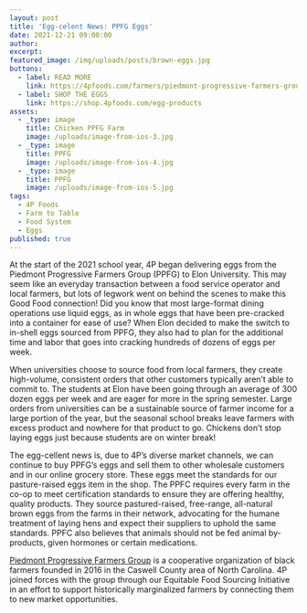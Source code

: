 ```yaml
---
layout: post
title: 'Egg-celent News: PPFG Eggs'
date: 2021-12-21 09:00:00
author:
excerpt:
featured_image: /img/uploads/posts/brown-eggs.jpg
buttons:
  - label: READ MORE
    link: https://4pfoods.com/farmers/piedmont-progressive-farmers-group/
  - label: SHOP THE EGGS
    link: https://shop.4pfoods.com/egg-products
assets:
  - _type: image
    title: Chicken PPFG Farm
    image: /uploads/image-from-ios-3.jpg
  - _type: image
    title: PPFG
    image: /uploads/image-from-ios-4.jpg
  - _type: image
    title: PPFG
    image: /uploads/image-from-ios-5.jpg
tags:
  - 4P Foods
  - Farm to Table
  - Food System
  - Eggs
published: true
---
```

<div class="editable"><p>At the start of the 2021 school year, 4P began delivering eggs from the Piedmont Progressive Farmers Group (PPFG) to Elon University. This may seem like an everyday transaction between a food service operator and local farmers, but lots of legwork went on behind the scenes to make this Good Food connection! Did you know that most large-format dining operations use liquid eggs, as in whole eggs that have been pre-cracked into a container for ease of use? When Elon decided to make the switch to in-shell eggs sourced from PPFG, they also had to plan for the additional time and labor that goes into cracking hundreds of dozens of eggs per week.&nbsp;</p><p>When universities choose to source food from local farmers, they create high-volume, consistent orders that other customers typically aren&rsquo;t able to commit to. The students at Elon have been going through an average of 300 dozen eggs per week and are eager for more in the spring semester. Large orders from universities can be a sustainable source of farmer income for a large portion of the year, but the seasonal school breaks leave farmers with excess product and nowhere for that product to go. Chickens don&rsquo;t stop laying eggs just because students are on winter break!&nbsp;</p><p>The egg-cellent news is, due to 4P&rsquo;s diverse market channels, we can continue to buy PPFG&rsquo;s eggs and sell them to other wholesale customers and in our online grocery store. These eggs meet the standards for our pasture-raised eggs item in the shop. The PPFC requires every farm in the co-op to meet certification standards to ensure they are offering healthy, quality products. They source pastured-raised, free-range, all-natural brown eggs from the farms in their network, advocating for the humane treatment of laying hens and expect their suppliers to uphold the same standards. PPFC also believes that animals should not be fed animal by-products, given hormones or certain medications.</p><p><a href="https://www.ppfgco-op.com/">Piedmont Progressive Farmers Group</a> is a cooperative organization of black farmers founded in 2016 in the Caswell County area of North Carolina. 4P joined forces with the group through our Equitable Food Sourcing Initiative in an effort to support historically marginalized farmers by connecting them to new market opportunities.</p><p>&nbsp;</p></div>
